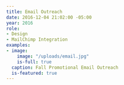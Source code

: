 ```yaml
---
title: Email Outreach
date: 2016-12-04 21:02:00 -05:00
year: 2016
role:
- Design
- MailChimp Integration
examples:
- image:
    image: "/uploads/email.jpg"
    is-full: true
  caption: Fall Promotional Email Outreach
  is-featured: true
---
```


